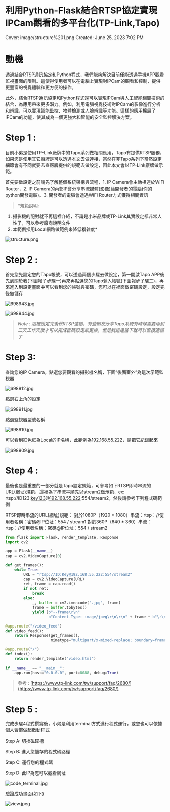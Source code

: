 # 利用Python-Flask結合RTSP協定實現IPCam觀看的多平台化(TP-Link,Tapo)

Cover: image/structure%201.png
Created: June 25, 2023 7:02 PM

# 動機

透過結合RTSP通訊協定和Python程式，我們能夠解決目前僅能透過手機APP觀看監視畫面的限制。這使得使用者可以在電腦上實現對IPCam的觀看和控制，提供更豐富的視覺體驗和更方便的操作。

此外，結合RTSP通訊協定和Python程式還可以實現IPCam與人工智能相關技術的結合，為應用帶來更多潛力。例如，利用電腦視覺技術對IPCam的影像進行分析和辨識，可以實現智能監控、物體檢測或人臉辨識等功能。這樣的應用擴展了IPCam的功能，使其成為一個更強大和智能的安全監控解決方案。

# Step 1 :

目前小弟是使用TP-Link廠牌中的Tapo系列做相關應用，Tapo有提供RTSP服務，如果您是使用其它廠牌是可以透過本文去做連接，當然在非Tapo系列下當然設定細節會有不同就要去查廠牌提供的規範去做設定，因此本文會以TP-Link廠牌做示範。

首先要做設定之前請先了解整個系統架構與流程，1. IP Camera會主動相連於WiFi Router，2. IP Camera的內部IP會分享串流媒體(影像)給開發者的電腦(你的python開發電腦)。3. 開發者的電腦會透過WiFi Router方式獲得相關資訊

> *規範說明:
1. 攝影機的配對就不再這裡介紹，不論是小米品牌或TP-Link其實設定都非常人性了，可以參考廠商說明文件
2. 本範例採用Local網路做範例來降低複雜度*
> 

![structure.png](image/structure.png)

# Step 2 :

首先您先設定您的Tapo帳號，可以透過兩個步驟去做設定，第一開啟Tapo APP後先到關於我(下圖報子步驟一)再來再點選您的Tapo登入帳號(下圖報步子驟二)，再來進入到設定畫面中可以看到您的帳號與密碼，您可以在裡面做密碼設定，設定完後做儲存

![698943.jpg](image/698943.jpg)

![698944.jpg](image/698944.jpg)

> *Note : 這裡設定完後做RTSP連結，有些網友分享Tapo系統有時候需要兩到三天工作天後才可以完成密碼設定或更換，但是我這邊當下就可以直接連結了*
> 

# Step 3:

查詢您的IP Camera，點選您要觀看的攝影機名稱，下圖”後面室外”為這次示範監視器

![698912.jpg](image/698912.jpg)

點選右上角的設定

![698911.jpg](image/698911.jpg)

點選監視器型號名稱

![698910.jpg](image/698910.jpg)

可以看到紅色框為Local的IP名稱，此範例為192.168.55.222，請把它紀錄起來

![698909.jpg](image/698909.jpg)

# Step 4 :

最後也是最重要的一部分就是Tapo設定規範，可參考如下RTSP即時串流的URL(網址)規範，這裡為了串流平順先以stream2做示範，ex: rtsp://ID123:key123@192.168.55.222:554/stream2，然後請參考下列程式碼範例

RTSP即時串流的URL(網址)規範：
對於1080P（1920 * 1080）串流：rtsp：//使用者名稱：密碼@IP位址：554 / stream1
對於360P（640 * 360）串流：rtsp：//使用者名稱：密碼@IP位址：554 / stream2

```python
from flask import Flask, render_template, Response
import cv2

app = Flask(__name__)
cap = cv2.VideoCapture(0)

def get_frames():
    while True:
        URL = "rtsp://ID:Key@192.168.55.222:554/stream2"
        cap = cv2.VideoCapture(URL)
        ret, frame = cap.read()
        if not ret:
            break
        else:
            _, buffer = cv2.imencode(".jpg", frame)
            frame = buffer.tobytes()
            yield (b"--frame\r\n"
                   b"Content-Type: image/jpeg\r\n\r\n" + frame + b"\r\n")

@app.route("/video_feed")
def video_feed():
    return Response(get_frames(),
                    mimetype="multipart/x-mixed-replace; boundary=frame")

@app.route("/")
def index():
    return render_template("video.html")

if __name__ == "__main__":
    app.run(host="0.0.0.0", port=8088, debug=True)
```

> 參考 : [https://www.tp-link.com/tw/support/faq/2680/](https://www.tp-link.com/tw/support/faq/2680/)
> 

# Step 5 :

完成步驟4程式撰寫後，小弟是利用terminal方式進行程式運行，或您也可以依據個人習慣做起啟動程式

Step A: 切換磁碟槽

Step B: 進入您儲存的程式碼路徑

Step C:  運行您的程式碼

Step D:  此IP為您可以觀看網址

![code_terminal.jpg](image/code_terminal.jpg)

驗證成功畫面(如下)

![view.jpeg](image/view.jpeg)
